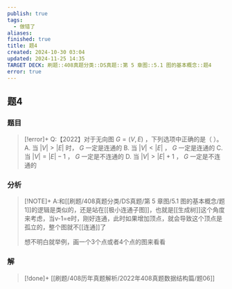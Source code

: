 ```yaml
---
publish: true
tags:
  - 做错了
aliases: 
finished: true
title: 题4
created: 2024-10-30 03:04
updated: 2024-11-25 14:35
TARGET DECK: 刷题::408真题分类::DS真题::第 5 章图::5.1 图的基本概念::题4
error: true
---
```

## 题4
### 题目
> [!error]+
> Q:【2022】对于无向图 $G=(V,E)$ ，下列选项中正确的是（ ）。
> A. 当 $| V |>| E |$ 时， $G$ 一定是连通的
> B. 当 $| V |<| E |$ ， $G$ 一定是连通的
> C. 当 $| V |=| E |-1$ ， $G$ 一定是不连通的
> D. 当 $| V |>| E |+1$ ， $G$ 一定是不连通的
### 分析
> [!NOTE]+
> A:和[[刷题/408真题分类/DS真题/第 5 章图/5.1 图的基本概念/题1]]的逻辑是类似的，还是站在[[极小连通子图]]，也就是[[生成树]]这个角度来考虑，当v-1=e时，刚好连通，此时如果增加顶点，就会导致这个顶点是孤立的，整个图就不[[连通]]了
> 
> 想不明白就举例，画一个3个点或者4个点的图来看看
### 解
> [!done]+
> [[刷题/408历年真题解析/2022年408真题数据结构篇/题06]]